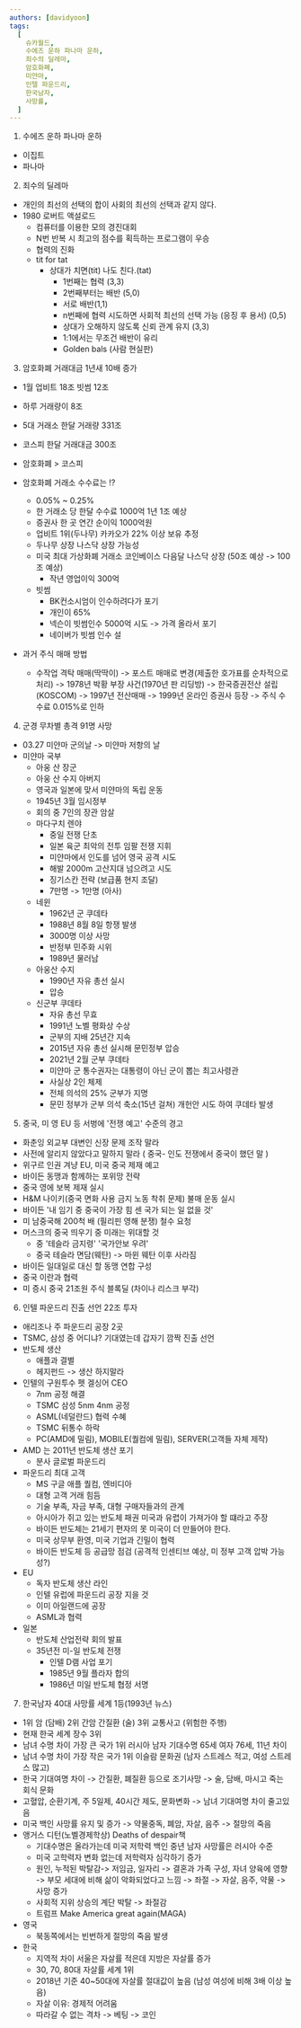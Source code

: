 ```yaml
---
authors: [davidyoon]
tags:
  [
    슈카월드,
    수에즈 운하 파나마 운하,
    죄수의 딜레마,
    암호화폐,
    미얀마,
    인텔 파운드리,
    한국남자,
    사망률,
  ]
---
```


1. 수에즈 운하 파나마 운하

- 이집트
- 파나마

2. 죄수의 딜레마

- 개인의 최선의 선택의 합이 사회의 최선의 선택과 같지 않다.
- 1980 로버트 액설로드
  - 컴퓨터를 이용한 모의 경진대회
  - N번 반복 시 최고의 점수를 획득하는 프로그램이 우승
  - 협력의 진화
  - tit for tat
    - 상대가 치면(tit) 나도 친다.(tat)
      - 1번째는 협력 (3,3)
      - 2번째부터는 배반 (5,0)
      - 서로 배반(1,1)
      - n번째에 협력 시도하면 사회적 최선의 선택 가능 (응징 후 용서) (0,5)
      - 상대가 오해하지 않도록 신뢰 관계 유지 (3,3)
      - 1:1에서는 무조건 배반이 유리
      - Golden bals (사람 현실판)

3. 암호화폐 거래대금 1년새 10배 증가

- 1월 업비트 18조 빗썸 12조
- 하루 거래량이 8조
- 5대 거래소 한달 거래량 331조
- 코스피 한달 거래대금 300조
- 암호화폐 > 코스피
- 암호화폐 거래소 수수료는 !?

  - 0.05% ~ 0.25%
  - 한 거래소 당 한달 수수료 1000억 1년 1조 예상
  - 증권사 한 곳 연간 순이익 1000억원
  - 업비트 1위(두나무) 카카오가 22% 이상 보유 추정
  - 두나무 상장 나스닥 상장 가능성
  - 미국 최대 가상화폐 거래소 코인베이스 다음달 나스닥 상장 (50조 예상 -> 100조 예상)
    - 작년 영업이익 300억
  - 빗썸
    - BK컨소시엄이 인수하려다가 포기
    - 개인이 65%
    - 넥슨이 빗썸인수 5000억 시도 -> 가격 올라서 포기
    - 네이버가 빗썸 인수 설

- 과거 주식 매매 방법
  - 수작업 격탁 매매(딱딱이) -> 포스트 매매로 변경(제출한 호가표를 순차적으로 처리) -> 1978년 박황 부장 사건(1970년 판 리딩방) -> 한국증권전산 설립(KOSCOM) -> 1997년 전산매매 -> 1999년 온라인 증권사 등장 -> 주식 수수료 0.015%로 인하

4. 군경 무차별 총격 91명 사망

- 03.27 미얀마 군의날 -> 미얀마 저항의 날
- 미얀마 국부
  - 아웅 산 장군
  - 아웅 산 수지 아버지
  - 영국과 일본에 맞서 미얀마의 독립 운동
  - 1945년 3월 임시정부
  - 회의 중 7인의 장관 암살
  - 마다구치 렌야
    - 중일 전쟁 단초
    - 일본 육군 최악의 전투 임팔 전쟁 지휘
    - 미얀마에서 인도를 넘어 영국 공격 시도
    - 해발 2000m 고산지대 넘으려고 시도
    - 징기스칸 전략 (보급품 현지 조달)
    - 7만명 -> 1만명 (아사)
  - 네윈
    - 1962년 군 쿠데타
    - 1988년 8월 8일 항쟁 발생
    - 3000명 이상 사망
    - 반정부 민주화 시위
    - 1989년 물러남
  - 아웅산 수지
    - 1990년 자유 총선 실시
    - 압승
  - 신군부 쿠데타
    - 자유 총선 무효
    - 1991년 노벨 평화상 수상
    - 군부의 지배 25년간 지속
    - 2015년 자유 총선 실시해 문민정부 압승
    - 2021년 2월 군부 쿠데타
    - 미얀마 군 통수권자는 대통령이 아닌 군이 뽑는 최고사령관
    - 사실상 2인 체제
    - 전체 의석의 25% 군부가 지명
    - 문민 정부가 군부 의석 축소(15년 걸쳐) 개헌안 시도 하여 쿠데타 발생

5. 중국, 미 영 EU 등 서벙에 '전쟁 예고' 수준의 경고

- 화춘잉 외교부 대변인 신장 문제 조작 말라
- 사전에 알리지 않았다고 말하지 말라 ( 중국- 인도 전쟁에서 중국이 했던 말 )
- 위구르 인권 겨냥 EU, 미국 중국 제재 예고
- 바이든 동맹과 함께하는 포위망 전략
- 중국 영에 보복 제재 실시
- H&M 나이키(중국 면화 사용 금지 노동 착취 문제) 불매 운동 실시
- 바이든 '내 임기 중 중국이 가장 힘 센 국가 되는 일 없을 것'
- 미 남중국해 200척 배 (필리핀 영해 분쟁) 철수 요청
- 머스크의 중국 띄우기 중 미래는 위대할 것
  - 중 '테슬라 금지령' '국가안보 우려'
  - 중국 테슬라 면담(웨탄) -> 마윈 웨탄 이후 사라짐
- 바이든 일대일로 대신 할 동맹 연합 구성
- 중국 이란과 협력
- 미 증시 중국 21조원 주식 블록딜 (차이나 리스크 부각)

6. 인텔 파운드리 진출 선언 22조 투자

- 애리조나 주 파운드리 공장 2곳
- TSMC, 삼성 중 어디냐? 기대였는데 갑자기 깜짝 진출 선언
- 반도체 생산
  - 애플과 결별
  - 헤지펀드 -> 생산 하지말라
- 인텔의 구원투수 펫 겔싱어 CEO
  - 7nm 공정 해결
  - TSMC 삼성 5nm 4nm 공정
  - ASML(네덜란드) 협력 수혜
  - TSMC 뒤통수 하락
  - PC(AMD에 밀림), MOBILE(퀄컴에 밀림), SERVER(고객들 자체 제작)
- AMD 는 2011년 반도체 생산 포기
  - 분사 글로벌 파운드리
- 파운드리 최대 고객
  - MS 구글 애플 퀄컴, 엔비디아
  - 대형 고객 거래 힘듬
  - 기술 부족, 자금 부족, 대형 구매자들과의 관계
  - 아시아가 쥐고 있는 반도체 패권 미국과 유렵이 가져가야 할 떄라고 주장
  - 바이든 반도체는 21세기 편자의 못 미국이 더 만들어야 한다.
  - 미국 상무부 환영, 미국 기업과 긴밀이 협력
  - 바이든 반도체 등 공급망 점검 (공격적 인센티브 예상, 미 정부 고객 압박 가능성?)
- EU
  - 독자 반도체 생산 라인
  - 인텔 유럽에 파운드리 공장 지을 것
  - 이미 아일랜드에 공장
  - ASML과 협력
- 일본
  - 반도체 산업전략 회의 발표
  - 35년전 미-일 반도체 전쟁
    - 인텔 D램 사업 포기
    - 1985년 9월 플라자 합의
    - 1986년 미일 반도체 협정 서명

7. 한국남자 40대 사망률 세계 1등(1993년 뉴스)

- 1위 암 (담배) 2위 간암 간질환 (술) 3위 교통사고 (위험한 주행)
- 현재 한국 세계 장수 3위
- 남녀 수명 차이 가장 큰 국가 1위 러시아 남자 기대수명 65세 여자 76세, 11년 차이
- 남녀 수명 차이 가장 작은 국가 1위 이슬람 문화권 (남자 스트레스 적고, 여성 스트레스 많고)
- 한국 기대여명 차이 -> 간질환, 폐질환 등으로 조기사망 -> 술, 담배, 마시고 죽는 회식 문화
- 고혈압, 순환기계, 주 5일제, 40시간 제도, 문화변화 -> 남녀 기대여명 차이 줄고있음
- 미국 백인 사망률 유지 및 증가 -> 약물중독, 폐암, 자살, 음주 -> 절망의 죽음
- 앵거스 디턴(노벨경제학상) Deaths of despair책
  - 기대수명은 올라가는데 미국 저학력 백인 중년 남자 사망률은 러시아 수준
  - 미국 고학력자 변화 없는데 저학력자 심각하기 증가
  - 원인, 누적된 박탈감-> 저임금, 일자리 -> 결혼과 가족 구성, 자녀 양육에 영향 -> 부모 세대에 비해 삶이 악화되었다고 느낌 -> 좌절 -> 자살, 음주, 약물 -> 사망 증가
  - 사회적 지위 상승의 계단 박탈 -> 좌절감
  - 트럼프 Make America great again(MAGA)
- 영국
  - 북동쪽에서는 빈번하게 절망의 죽음 발생
- 한국
  - 지역적 차이 서울은 자살률 적은데 지방은 자살률 증가
  - 30, 70, 80대 자살률 세계 1위
  - 2018년 기준 40~50대에 자살률 절대값이 높음 (남성 여성에 비해 3배 이상 높음)
  - 자살 이유: 경제적 어려움
  - 따라갈 수 없는 격차 -> 베팅 -> 코인
